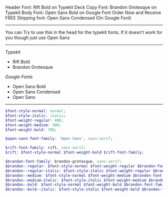 Header Font: Rift Bold  on Typekit
Deck Copy Font: Brandon Grotesque on Typekit
Body Font: Open Sans Bold  on Google Font
Order Now and Receive FREE Shipping font: Open Sans Condensed (On Google Font)

---
You can Try to use this in the head for the typekit fonts. If it doesn’t work for you though just use Open Sans

<script src="https://use.typekit.net/ebw0spg.js"></script>
<script>try{Typekit.load({ async: true });}catch(e){}</script>

---
*Typekit*
- Rift Bold
- Brandon Grotesque

*Google Fonts*
- Open Sans Bold
- Open Sans Condensed
- Open Sans

---
```scss
$font-style-normal: normal;
$font-style-italic: italic;
$font-weight-regular: 400;
$font-weight-medium: 500;
$font-weight-bold: 700;

$open-sans-font-family: 'Open Sans', sans-serif;

$rift-font-family: rift, sans-serif;
$rift: $font-style-normal $font-weight-bold $rift-font-family;

$brandon-font-family: brandon-grotesque, sans-serif;
$brandon--regular: $font-style-normal $font-weight-regular $brandon-font-family;
$brandon--regular-italic: $font-style-italic $font-weight-regular $brandon-font-family;
$brandon--medium: $font-style-normal $font-weight-medium $brandon-font-family;
$brandon--medium-italic: $font-style-italic $font-weight-medium $brandon-font-family;
$brandon--bold: $font-style-normal $font-weight-bold $brandon-font-family;
$brandon--bold--italic: $font-style-italic $font-weight-bold $brandon-font-family;
```
